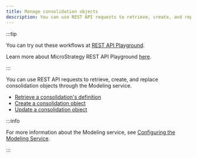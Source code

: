 ```yaml
---
title: Manage consolidation objects
description: You can use REST API requests to retrieve, create, and replace consolidation objects through the Modeling service.
---
```


<Available since="2021 Update 2" />

:::tip

You can try out these workflows at [REST API Playground](https://www.postman.com/microstrategysdk/workspace/microstrategy-rest-api/folder/16131298-7cc97135-4b16-4910-a32f-5463f39519cf?ctx=documentation).

Learn more about MicroStrategy REST API Playground [here](/docs/getting-started/playground.md).

:::

You can use REST API requests to retrieve, create, and replace consolidation objects through the Modeling service.

- [Retrieve a consolidation's definition](retrieve-a-consolidations-definition.md)
- [Create a consolidation object](create-a-consolidation-object.md)
- [Update a consolidation object](update-a-consolidation-object.md)

:::info

For more information about the Modeling service, see [Configuring the Modeling Service](https://www2.microstrategy.com/producthelp/Current/InstallConfig/en-us/Content/modeling_service.htm).

:::
